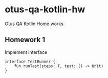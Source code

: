 # otus-qa-kotlin-hw
Otus QA Kotlin Home works

## Homework 1

Implement interface

    interface TestRunner { 
        fun runTest(steps: T, test: () -> Unit) 
    }